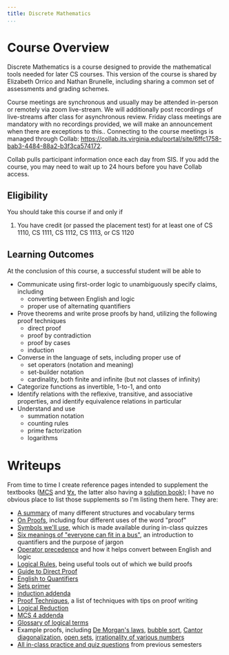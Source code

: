 ```yaml
---
title: Discrete Mathematics
...
```


# Course Overview 
Discrete Mathematics is a course designed to provide the mathematical tools needed for later CS courses.
This version of the course is shared by Elizabeth Orrico and Nathan Brunelle, including sharing a common set of assessments and grading schemes.

Course meetings are synchronous and usually may be attended in-person or remotely via zoom live-stream. We will additionally post recordings of live-streams after class for asynchronous review.
Friday class meetings are mandatory with no recordings provided, we will make an announcement when there are exceptions to this..
Connecting to the course meetings is managed through Collab: <https://collab.its.virginia.edu/portal/site/6ffc1758-bab3-4484-88a2-b3f3ca574172>.

Collab pulls participant information once each day from SIS. If you add the course, you may need to wait up to 24 hours before you have Collab access.

## Eligibility

You should take this course if and only if

1. You have credit (or passed the placement test) for at least one of CS 1110, CS 1111, CS 1112, CS 1113, or CS 1120

## Learning Outcomes

At the conclusion of this course, a successful student will be able to

- Communicate using first-order logic to unambiguously specify claims, including
    - converting between English and logic
    - proper use of alternating quantifiers
- Prove theorems and write prose proofs by hand, utilizing the following proof techniques
    - direct proof
    - proof by contradiction
    - proof by cases
    - induction
- Converse in the language of sets, including proper use of
    - set operators (notation and meaning)
    - set-builder notation
    - cardinality, both finite and infinite (but not classes of infinity)
- Categorize functions as invertible, 1-to-1, and onto
- Identify relations with the reflexive, transitive, and associative properties, and identify equivalence relations in particular
- Understand and use 
    - summation notation
    - counting rules
    - prime factorization
    - logarithms

# Writeups

From time to time I create reference pages intended to supplement the textbooks ([MCS](files/mcs.pdf) and [∀x](files/forallx.pdf), the latter also having a [solution book](http://forallx.openlogicproject.org/solutions/forallxsol.pdf));
I have no obvious place to list those supplements so I'm listing them here. They are:

- [A summary](structures.html) of many different structures and vocabulary terms
- [On Proofs](proofs.html), including four different uses of the word "proof"
- [Symbols we'll use](symbols.html), which is made available during in-class quizzes
- [Six meanings of "everyone can fit in a bus"](bus-example.html), an introduction to quantifiers and the purpose of jargon
- [Operator precedence](mainoperator.html) and how it helps convert between English and logic
- [Logical Rules](axioms.html), being useful tools out of which we build proofs
- [Guide to Direct Proof](direct.html)
- [English to Quantifiers](eng2quant.html)
- [Sets primer](sets.html)
- [induction addenda](induction.html)
- [Proof Techniques](techniques.html), a list of techniques with tips on proof writing
- [Logical Reduction](reducibility.html)
- [MCS 4 addenda](chap4.html)
- [Glossary of logical terms](glossary.html)
- Example proofs, including [De Morgan's laws](demorgan.html), [bubble sort](bubble.html), [Cantor diagonalization](cantor.html), [open sets](openset.html), [irrationality of various numbers](irrationality.html)
- [All in-class practice and quiz questions](https://kytos.cs.virginia.edu/cs2102/quizzes/review.php) from previous semesters
